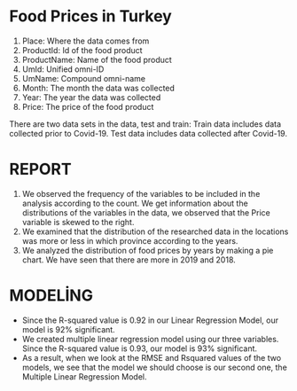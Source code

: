 # Food Prices in Turkey
1. Place: Where the data comes from
2. ProductId: Id of the food product 
3. ProductName: Name of the food product 
4. UmId: Unified omni-ID 
5. UmName: Compound omni-name
6. Month: The month the data was collected 
7. Year: The year the data was collected 
8. Price: The price of the food product

There are two data sets in the data, test and train:
Train data includes data collected prior to Covid-19. Test data includes data collected after Covid-19.

# REPORT
1. We observed the frequency of the variables to be included in the analysis according to the count. We get information about the distributions of the variables in the data, we observed that the Price variable is skewed to the right.
2. We examined that the distribution of the researched data in the locations was more or less in which province according to the years.
3. We analyzed the distribution of food prices by years by making a pie chart. We have seen that there are more in 2019 and 2018.

# MODELİNG
- Since the R-squared value is 0.92 in our Linear Regression Model, our model is 92% significant.
- We created multiple linear regression model using our three variables. Since the R-squared value is 0.93, our model is 93% significant.
- As a result, when we look at the RMSE and Rsquared values of the two models, we see that the model we should choose is our second one, the Multiple Linear Regression Model.
